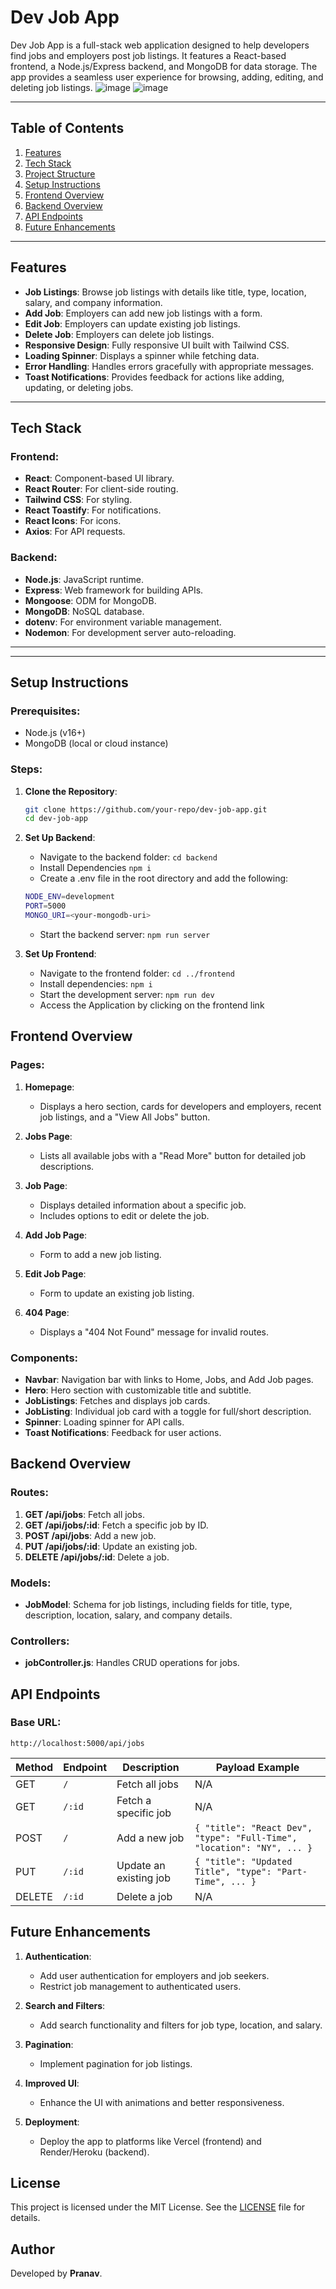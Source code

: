# Dev Job App

Dev Job App is a full-stack web application designed to help developers find jobs and employers post job listings. It features a React-based frontend, a Node.js/Express backend, and MongoDB for data storage. The app provides a seamless user experience for browsing, adding, editing, and deleting job listings.
![image](https://github.com/user-attachments/assets/392a6f70-ba8b-4675-bfa1-ff063266367b)
![image](https://github.com/user-attachments/assets/e67d3d0e-76ab-48f9-9a02-f258b2823c4e)

---

## Table of Contents

1. [Features](#features)
2. [Tech Stack](#tech-stack)
3. [Project Structure](#project-structure)
4. [Setup Instructions](#setup-instructions)
5. [Frontend Overview](#frontend-overview)
6. [Backend Overview](#backend-overview)
7. [API Endpoints](#api-endpoints)
8. [Future Enhancements](#future-enhancements)

---

## Features

- **Job Listings**: Browse job listings with details like title, type, location, salary, and company information.
- **Add Job**: Employers can add new job listings with a form.
- **Edit Job**: Employers can update existing job listings.
- **Delete Job**: Employers can delete job listings.
- **Responsive Design**: Fully responsive UI built with Tailwind CSS.
- **Loading Spinner**: Displays a spinner while fetching data.
- **Error Handling**: Handles errors gracefully with appropriate messages.
- **Toast Notifications**: Provides feedback for actions like adding, updating, or deleting jobs.

---

## Tech Stack

### Frontend:

- **React**: Component-based UI library.
- **React Router**: For client-side routing.
- **Tailwind CSS**: For styling.
- **React Toastify**: For notifications.
- **React Icons**: For icons.
- **Axios**: For API requests.

### Backend:

- **Node.js**: JavaScript runtime.
- **Express**: Web framework for building APIs.
- **Mongoose**: ODM for MongoDB.
- **MongoDB**: NoSQL database.
- **dotenv**: For environment variable management.
- **Nodemon**: For development server auto-reloading.

---

---

## Setup Instructions

### Prerequisites:

- Node.js (v16+)
- MongoDB (local or cloud instance)

### Steps:

1. **Clone the Repository**:
   ```bash
   git clone https://github.com/your-repo/dev-job-app.git
   cd dev-job-app
   ```
2. **Set Up Backend**:

   - Navigate to the backend folder:
     `cd backend`
   - Install Dependencies
     `npm i`
   - Create a .env file in the root directory and add the following:

   ```bash
   NODE_ENV=development
   PORT=5000
   MONGO_URI=<your-mongodb-uri>
   ```

   - Start the backend server:
     `npm run server`

3. **Set Up Frontend**:
   - Navigate to the frontend folder:
     `cd ../frontend`
   - Install dependencies:
     `npm i`
   - Start the development server:
     `npm run dev`
   - Access the Application by clicking on the frontend link

## Frontend Overview

### Pages:

1. **Homepage**:

   - Displays a hero section, cards for developers and employers, recent job listings, and a "View All Jobs" button.

2. **Jobs Page**:

   - Lists all available jobs with a "Read More" button for detailed job descriptions.

3. **Job Page**:

   - Displays detailed information about a specific job.
   - Includes options to edit or delete the job.

4. **Add Job Page**:

   - Form to add a new job listing.

5. **Edit Job Page**:

   - Form to update an existing job listing.

6. **404 Page**:
   - Displays a "404 Not Found" message for invalid routes.

### Components:

- **Navbar**: Navigation bar with links to Home, Jobs, and Add Job pages.
- **Hero**: Hero section with customizable title and subtitle.
- **JobListings**: Fetches and displays job cards.
- **JobListing**: Individual job card with a toggle for full/short description.
- **Spinner**: Loading spinner for API calls.
- **Toast Notifications**: Feedback for user actions.

## Backend Overview

### Routes:

1. **GET /api/jobs**: Fetch all jobs.
2. **GET /api/jobs/:id**: Fetch a specific job by ID.
3. **POST /api/jobs**: Add a new job.
4. **PUT /api/jobs/:id**: Update an existing job.
5. **DELETE /api/jobs/:id**: Delete a job.

### Models:

- **JobModel**: Schema for job listings, including fields for title, type, description, location, salary, and company details.

### Controllers:

- **jobController.js**: Handles CRUD operations for jobs.

## API Endpoints

### Base URL:

`http://localhost:5000/api/jobs`

| Method | Endpoint | Description            | Payload Example                                                        |
| ------ | -------- | ---------------------- | ---------------------------------------------------------------------- |
| GET    | `/`      | Fetch all jobs         | N/A                                                                    |
| GET    | `/:id`   | Fetch a specific job   | N/A                                                                    |
| POST   | `/`      | Add a new job          | `{ "title": "React Dev", "type": "Full-Time", "location": "NY", ... }` |
| PUT    | `/:id`   | Update an existing job | `{ "title": "Updated Title", "type": "Part-Time", ... }`               |
| DELETE | `/:id`   | Delete a job           | N/A                                                                    |

## Future Enhancements

1. **Authentication**:

   - Add user authentication for employers and job seekers.
   - Restrict job management to authenticated users.

2. **Search and Filters**:

   - Add search functionality and filters for job type, location, and salary.

3. **Pagination**:

   - Implement pagination for job listings.

4. **Improved UI**:

   - Enhance the UI with animations and better responsiveness.

5. **Deployment**:

   - Deploy the app to platforms like Vercel (frontend) and Render/Heroku (backend).

## License

This project is licensed under the MIT License. See the [LICENSE](LICENSE) file for details.

## Author

Developed by **Pranav**.
